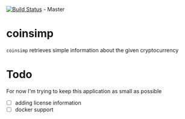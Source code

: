 [![Build Status](https://travis-ci.org/juanri0s/coinsimp.svg?branch=master)](https://travis-ci.com/juanri0s/coinsimp) - Master

# coinsimp

`coinsimp` retrieves simple information about the given cryptocurrency

# Todo

For now I'm trying to keep this application as small as possible

- [ ] adding license information
- [ ] docker support
